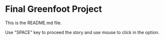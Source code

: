 # Final Greenfoot Project
This is the README.md file.

Use "SPACE" key to proceed the story and use mouse to click in the option.


